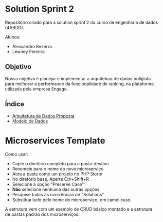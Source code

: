 # Solution Sprint 2

Repositório criado para a solution sprint 2 do curso de engenharia de dados (4ABDO). 

Alunos:
* Alessandro Bezerra
* Lewney Ferreira


## Objetivo
Nosso objetivo é planejar e implementar a arquitetura de dados poliglota para melhorar a performance da funcionalidade de ranking, na plataforma utilizada pela empresa Engage.

## Índice

* [Arquitetura de Dados Proposta](https://github.com/san-data-engineer/solutionSprint2/edit/master/arquitetura.md)
* [Modelo de Dados](https://github.com/san-data-engineer/solutionSprint2/edit/master/dataModel.md)

# Microservices Template
Como usar:
- Copie o diretório completo para a pasta-destino
- Renomeie para o nome do novo microserviço
- Abra a pasta como um projeto no PHP Storm
- No diretório base, Aperte Ctrl+Shift+R
- Selecione a opção "Preserve Case"
- **Não** selecione nenhuma das outras opções
- Pesquise todas as ocorrências de "Solutions"
- Substitua tudo pelo nome do microserviço, em camel case.

A estrutura vem com um exemplo de CRUD básico montado e a estrutura de pastas padrão dos microserviços.
